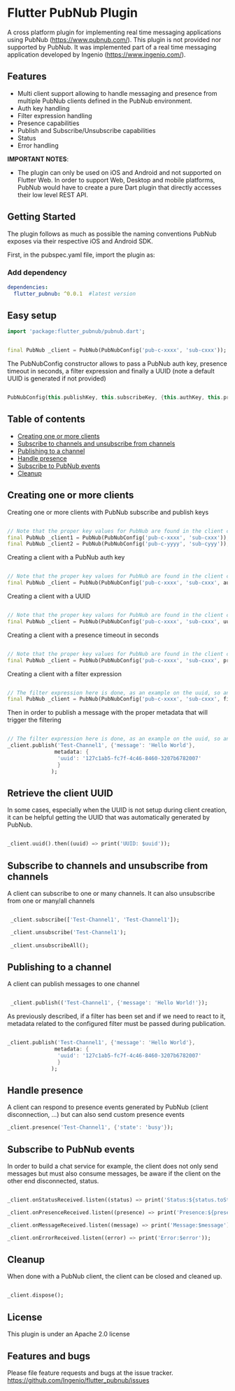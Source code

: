 # Flutter PubNub Plugin

A cross platform plugin for implementing real time messaging applications using PubNub (https://www.pubnub.com/).
This plugin is not provided nor supported by PubNub. It was implemented part of a real time messaging application developed by Ingenio (https://www.ingenio.com/).

## Features

* Multi client support allowing to handle messaging and presence from multiple PubNub clients defined in the PubNub environment.
* Auth key handling
* Filter expression handling
* Presence capabilities
* Publish and Subscribe/Unsubscribe capabilities
* Status 
* Error handling

**IMPORTANT NOTES**:

* The plugin can only be used on iOS and Android and not supported on Flutter Web. In order to support Web, Desktop and mobile platforms, PubNub would have to create a pure Dart plugin that directly accesses their low level REST API.

## Getting Started

The plugin follows as much as possible the naming conventions PubNub exposes via their respective iOS and Android SDK.

First, in the pubspec.yaml file, import the plugin as:

### Add dependency

```yaml
dependencies:
  flutter_pubnub: ^0.0.1  #latest version
```

## Easy setup

```dart
import 'package:flutter_pubnub/pubnub.dart';


final PubNub _client = PubNub(PubNubConfig('pub-c-xxxx', 'sub-cxxx'));

```

The PubNubConfig constructor allows to pass a PubNub auth key, presence timeout in seconds, a filter expression and finally a UUID (note a default UUID is generated if not provided)

```dart

PubNubConfig(this.publishKey, this.subscribeKey, {this.authKey, this.presenceTimeout, this.uuid, this.filter});

```

## Table of contents

* [Creating one or more clients](#Creating-one-or-more-clients)
* [Subscribe to channels and unsubscribe from channels](#Subscribe-to-channels-and-unsubscribe-from-channels)
* [Publishing to a channel](#Publishing-to-a-channel)
* [Handle presence](#Handle-presence)
* [Subscribe to PubNub events](#Subscribe-to-PubNub-Events)
* [Cleanup](#Cleanup)

## Creating one or more clients

Creating one or more clients with PubNub subscribe and publish keys

```dart

// Note that the proper key values for PubNub are found in the client configuration dashboard under your PubNub account
final PubNub _client1 = PubNub(PubNubConfig('pub-c-xxxx', 'sub-cxxx'));
final PubNub _client2 = PubNub(PubNubConfig('pub-c-yyyy', 'sub-cyyy'));

```

Creating a client with a PubNub auth key

```dart

// Note that the proper key values for PubNub are found in the client configuration dashboard under your PubNub account
final PubNub _client = PubNub(PubNubConfig('pub-c-xxxx', 'sub-cxxx', authKey: 'auth-xxxx'));

```

Creating a client with a UUID

```dart

// Note that the proper key values for PubNub are found in the client configuration dashboard under your PubNub account
final PubNub _client = PubNub(PubNubConfig('pub-c-xxxx', 'sub-cxxx', uuid: '127c1ab5-fc7f-4c46-8460-3207b6782007'));

```

Creating a client with a presence timeout in seconds

```dart

// Note that the proper key values for PubNub are found in the client configuration dashboard under your PubNub account
final PubNub _client = PubNub(PubNubConfig('pub-c-xxxx', 'sub-cxxx', presenceTimeout: 120));

```

Creating a client with a filter expression

```dart

// The filter expression here is done, as an example on the uuid, so any messages sent from the client with that UUID will not be received in the subscribe method
final PubNub _client = PubNub(PubNubConfig('pub-c-xxxx', 'sub-cxxx', filter: 'uuid != "127c1ab5-fc7f-4c46-8460-3207b6782007"'));

```

Then in order to publish a message with the proper metadata that will trigger the filtering

```dart

// The filter expression here is done, as an example on the uuid, so any messages sent from the client with that UUID will not be received in the subscribe method
_client.publish('Test-Channel1', {'message': 'Hello World'},
               metadata: {
                'uuid': '127c1ab5-fc7f-4c46-8460-3207b6782007'
                }
              );

```

## Retrieve the client UUID

In some cases, especially when the UUID is not setup during client creation, it can be helpful getting the UUID that was automatically generated by PubNub.

```dart

_client.uuid().then((uuid) => print('UUID: $uuid'));

```

## Subscribe to channels and unsubscribe from channels

A client can subscribe to one or many channels. It can also unsubscribe from one or many/all channels

```dart

 _client.subscribe(['Test-Channel1', 'Test-Channel1']);

 _client.unsubscribe('Test-Channel1');
 
 _client.unsubscribeAll();

```


## Publishing to a channel

A client can publish messages to one channel

```dart

 _client.publish(('Test-Channel1', {'message': 'Hello World!'});

```

As previously described, if a filter has been set and if we need to react to it, metadata related to the configured filter must be passed during publication.

```dart

_client.publish('Test-Channel1', {'message': 'Hello World'},
               metadata: {
                'uuid': '127c1ab5-fc7f-4c46-8460-3207b6782007'
                }
              );

```

## Handle presence

A client can respond to presence events generated by PubNub (client disconnection, ...) but can also send custom presence events

```dart
_client.presence('Test-Channel1', {'state': 'busy'});

```

## Subscribe to PubNub events

In order to build a chat service for example, the client does not only send messages but must also consume messages, be aware if the client on the other end disconnected, status.

``` dart

_client.onStatusReceived.listen((status) => print('Status:${status.toString()}'));

_client.onPresenceReceived.listen((presence) => print('Presence:${presence.toString()}'));

_client.onMessageReceived.listen((message) => print('Message:$message'));

_client.onErrorReceived.listen((error) => print('Error:$error'));

```

## Cleanup

When done with a PubNub client, the client can be closed and cleaned up.

```dart

_client.dispose();

```

## License

This plugin is under an Apache 2.0 license

## Features and bugs

Please file feature requests and bugs at the issue tracker. https://github.com/Ingenio/flutter_pubnub/issues
